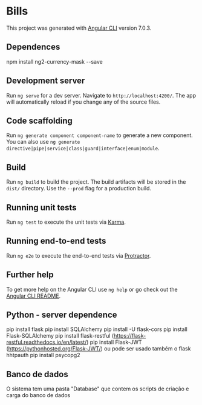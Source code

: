 # Bills

This project was generated with [Angular CLI](https://github.com/angular/angular-cli) version 7.0.3.


## Dependences
npm install ng2-currency-mask --save

## Development server

Run `ng serve` for a dev server. Navigate to `http://localhost:4200/`. The app will automatically reload if you change any of the source files.

## Code scaffolding

Run `ng generate component component-name` to generate a new component. You can also use `ng generate directive|pipe|service|class|guard|interface|enum|module`.

## Build

Run `ng build` to build the project. The build artifacts will be stored in the `dist/` directory. Use the `--prod` flag for a production build.

## Running unit tests

Run `ng test` to execute the unit tests via [Karma](https://karma-runner.github.io).

## Running end-to-end tests

Run `ng e2e` to execute the end-to-end tests via [Protractor](http://www.protractortest.org/).

## Further help

To get more help on the Angular CLI use `ng help` or go check out the [Angular CLI README](https://github.com/angular/angular-cli/blob/master/README.md).

## Python - server dependence

pip install flask
pip install SQLAlchemy
pip install -U flask-cors
pip install Flask-SQLAlchemy
pip install flask-restful (https://flask-restful.readthedocs.io/en/latest/)
pip install Flask-JWT (https://pythonhosted.org/Flask-JWT/) ou pode ser usado também o 
flask hhtpauth
pip install psycopg2

## Banco de dados
O sistema tem uma pasta "Database" que contem os scripts de criação e carga do banco de dados
